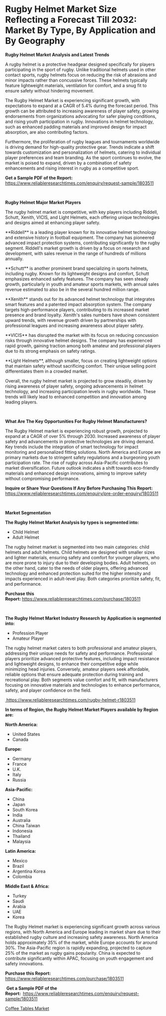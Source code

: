 <p><h1>Rugby Helmet Market Size Reflecting a Forecast Till 2032: Market By Type, By Application and By Geography</h1></p><p><strong>Rugby Helmet Market Analysis and Latest Trends</strong></p>
<p><p>A rugby helmet is a protective headgear designed specifically for players participating in the sport of rugby. Unlike traditional helmets used in other contact sports, rugby helmets focus on reducing the risk of abrasions and minor impacts rather than concussive forces. These helmets typically feature lightweight materials, ventilation for comfort, and a snug fit to ensure safety without hindering movement.</p><p>The Rugby Helmet Market is experiencing significant growth, with expectations to expand at a CAGR of 5.4% during the forecast period. This growth can be attributed to increasing awareness of player safety, growing endorsements from organizations advocating for safer playing conditions, and rising youth participation in rugby. Innovations in helmet technology, such as enhanced padding materials and improved design for impact absorption, are also contributing factors. </p><p>Furthermore, the proliferation of rugby leagues and tournaments worldwide is driving demand for high-quality protective gear. Trends indicate a shift towards customization and personalization of helmets, catering to individual player preferences and team branding. As the sport continues to evolve, the market is poised to expand, driven by a combination of safety enhancements and rising interest in rugby as a competitive sport.</p></p>
<p><strong>Get a Sample PDF of the Report:&nbsp;</strong> <a href="https://www.reliableresearchtimes.com/enquiry/request-sample/1803511?utm_campaign=2175&utm_medium=2&utm_source=Github&utm_content=ia&utm_term=07022025&utm_id=rugby-helmet">https://www.reliableresearchtimes.com/enquiry/request-sample/1803511</a></p>
<p>&nbsp;</p>
<p><strong>Rugby Helmet Major Market Players</strong></p>
<p><p>The rugby helmet market is competitive, with key players including Riddell, Schutt, Xenith, VICIS, and Light Helmets, each offering unique technologies and designs aimed at enhancing player safety.</p><p>**Riddell** is a leading player known for its innovative helmet technology and extensive history in football equipment. The company has pioneered advanced impact protection systems, contributing significantly to the rugby segment. Riddell's market growth is driven by a focus on research and development, with sales revenue in the range of hundreds of millions annually.</p><p>**Schutt** is another prominent brand specializing in sports helmets, including rugby. Known for its lightweight designs and comfort, Schutt emphasizes enhanced safety features. The company has seen steady growth, particularly in youth and amateur sports markets, with annual sales revenue estimated to also be in the several hundred million range.</p><p>**Xenith** stands out for its advanced helmet technology that integrates smart features and a patented impact absorption system. The company targets high-performance players, contributing to its increased market presence and brand loyalty. Xenith's sales numbers have shown consistent upward trends, with revenue growth driven by partnerships with professional leagues and increasing awareness about player safety.</p><p>**VICIS** has disrupted the market with its focus on reducing concussion risks through innovative helmet designs. The company has experienced rapid growth, gaining traction among both amateur and professional players due to its strong emphasis on safety ratings.</p><p>**Light Helmets**, although smaller, focus on creating lightweight options that maintain safety without sacrificing comfort. Their unique selling point differentiates them in a crowded market.</p><p>Overall, the rugby helmet market is projected to grow steadily, driven by rising awareness of player safety, ongoing advancements in helmet technology, and increasing participation levels in rugby worldwide. These trends will likely lead to enhanced competition and innovation among leading players.</p></p>
<p>&nbsp;</p>
<p><strong>What Are The Key Opportunities For Rugby Helmet Manufacturers?</strong></p>
<p><p>The Rugby Helmet market is experiencing robust growth, projected to expand at a CAGR of over 5% through 2030. Increased awareness of player safety and advancements in protective technologies are driving demand. Key trends include the integration of smart technology for impact monitoring and personalized fitting solutions. North America and Europe are primary markets due to stringent safety regulations and a burgeoning youth participation rate. The rise of rugby across Asia-Pacific contributes to market diversification. Future outlook indicates a shift towards eco-friendly materials and enhanced design innovations, aiming to improve safety without compromising performance.</p></p>
<p><strong>Inquire or Share Your Questions If Any Before Purchasing This Report:</strong> <a href="https://www.reliableresearchtimes.com/enquiry/pre-order-enquiry/1803511?utm_campaign=2175&utm_medium=2&utm_source=Github&utm_content=ia&utm_term=07022025&utm_id=rugby-helmet">https://www.reliableresearchtimes.com/enquiry/pre-order-enquiry/1803511</a></p>
<p>&nbsp;</p>
<p><strong>Market Segmentation</strong></p>
<p><strong>The Rugby Helmet Market Analysis by types is segmented into:</strong></p>
<p><ul><li>Child Helmet</li><li>Adult Helmet</li></ul></p>
<p><p>The rugby helmet market is segmented into two main categories: child helmets and adult helmets. Child helmets are designed with smaller sizes and lighter materials, ensuring safety and comfort for younger players, who are more prone to injury due to their developing bodies. Adult helmets, on the other hand, cater to the needs of older players, offering advanced technology and enhanced protection suited for the higher intensity and impacts experienced in adult-level play. Both categories prioritize safety, fit, and performance.</p></p>
<p><strong>Purchase this Report:&nbsp;</strong><a href="https://www.reliableresearchtimes.com/purchase/1803511?utm_campaign=2175&utm_medium=2&utm_source=Github&utm_content=ia&utm_term=07022025&utm_id=rugby-helmet">https://www.reliableresearchtimes.com/purchase/1803511</a></p>
<p>&nbsp;</p>
<p><strong>The Rugby Helmet Market Industry Research by Application is segmented into:</strong></p>
<p><ul><li>Profession Player</li><li>Amateur Player</li></ul></p>
<p><p>The rugby helmet market caters to both professional and amateur players, addressing their unique needs for safety and performance. Professional players prioritize advanced protective features, including impact resistance and lightweight designs, to enhance their competitive edge while minimizing head injuries. Conversely, amateur players seek affordable, reliable options that ensure adequate protection during training and recreational play. Both segments value comfort and fit, with manufacturers focusing on innovative materials and technologies to enhance performance, safety, and player confidence on the field.</p></p>
<p><a href="https://www.reliableresearchtimes.com/rugby-helmet-r1803511?utm_campaign=2175&utm_medium=2&utm_source=Github&utm_content=ia&utm_term=07022025&utm_id=rugby-helmet">&nbsp;https://www.reliableresearchtimes.com/rugby-helmet-r1803511</a></p>
<p><strong>In terms of Region, the Rugby Helmet Market Players available by Region are:</strong></p>
<p>
    <p> <strong> North America: </strong>
        <ul>
            <li>United States</li>
            <li>Canada</li>
        </ul>
        </p> 
    <p> <strong> Europe: </strong>
        <ul>
            <li>Germany</li>
            <li>France</li>
            <li>U.K.</li>
            <li>Italy</li>
            <li>Russia</li>
        </ul>
        </p> 
    <p> <strong> Asia-Pacific: </strong>
        <ul>
            <li>China</li>
            <li>Japan</li>
            <li>South Korea</li>
            <li>India</li>
            <li>Australia</li>
            <li>China Taiwan</li>
            <li>Indonesia</li>
            <li>Thailand</li>
            <li>Malaysia</li>
        </ul>
        </p> 
    <p> <strong> Latin America: </strong>
        <ul>
            <li>Mexico</li>
            <li>Brazil</li>
            <li>Argentina Korea</li>
            <li>Colombia</li>
        </ul>
        </p> 
    <p> <strong> Middle East & Africa: </strong>
        <ul>
            <li>Turkey</li>
            <li>Saudi</li>
            <li>Arabia</li>
            <li>UAE</li>
            <li>Korea</li>
        </ul>
    </p>
    </p>
<p><p>The Rugby Helmet market is experiencing significant growth across various regions, with North America and Europe leading in market share due to their established rugby culture and increasing safety awareness. North America holds approximately 35% of the market, while Europe accounts for around 30%. The Asia-Pacific region is rapidly expanding, projected to capture 25% of the market as rugby gains popularity. China is expected to contribute significantly within APAC, focusing on youth engagement and safety innovations.</p></p>
<p><strong>Purchase this Report: </strong><a href="https://www.reliableresearchtimes.com/purchase/1803511?utm_campaign=2175&utm_medium=2&utm_source=Github&utm_content=ia&utm_term=07022025&utm_id=rugby-helmet">https://www.reliableresearchtimes.com/purchase/1803511</a></p>
<p>&nbsp;<strong>Get a Sample PDF of the Report:&nbsp;&nbsp;</strong><a href="https://www.reliableresearchtimes.com/enquiry/request-sample/1803511?utm_campaign=2175&utm_medium=2&utm_source=Github&utm_content=ia&utm_term=07022025&utm_id=rugby-helmet">https://www.reliableresearchtimes.com/enquiry/request-sample/1803511</a></p>
<p><strong></strong></p>
<p><p><a href="https://github.com/jerhoskinson197676/Market-Research-Report-List-1/blob/main/coffee-tables-market.md?utm_campaign=2175&utm_medium=2&utm_source=Github&utm_content=ia&utm_term=07022025&utm_id=rugby-helmet">Coffee Tables Market</a></p></p>